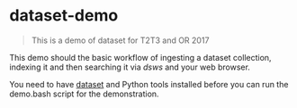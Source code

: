 # dataset-demo

> This is a demo of dataset for T2T3 and OR 2017

This demo should the basic workflow of ingesting a dataset collection,
indexing it and then searching it via _dsws_ and your web browser.

You need to have [dataset](https://github.com/caltechlibrary/dataset/releases/latest) and Python tools installed
before you can run the demo.bash script for the demonstration.

